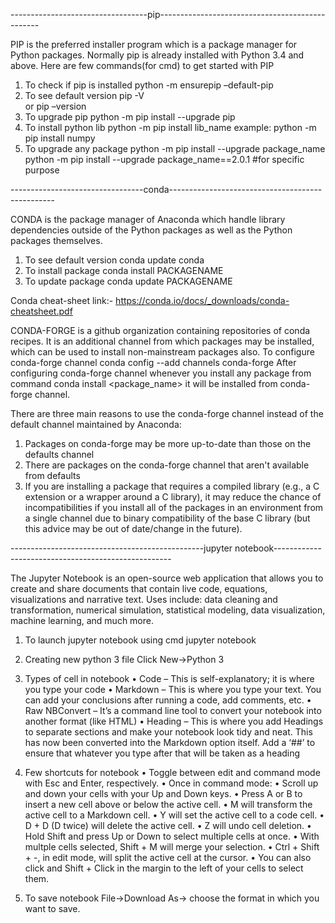 ----------------------------------pip------------------------------------------------

PIP is the preferred installer program which is a package manager for Python packages.
Normally pip is already installed  with Python 3.4 and above.
Here are few commands(for cmd) to get started with PIP
1.  To check if pip is installed
      python -m ensurepip –default-pip
2.	To see default version
      pip -V  
      or
      pip –version
3.	To upgrade pip
      python -m pip install --upgrade pip
4.	To install python lib
      python -m pip install lib_name
      example: python -m pip install numpy
5.	To upgrade any package
      python -m pip install --upgrade package_name
      python -m pip install --upgrade package_name==2.0.1	#for specific purpose

---------------------------------conda-------------------------------------------------

CONDA is the package manager of Anaconda which handle library dependencies outside of the Python packages as well as the Python packages themselves.
1.	To see default version
      conda update conda
2.	To install package
      conda install PACKAGENAME
3.	To update package
      conda update PACKAGENAME

Conda cheat-sheet link:- https://conda.io/docs/_downloads/conda-cheatsheet.pdf

CONDA-FORGE  is a github organization containing repositories of conda recipes. It is an additional channel from which packages may be installed, which can be used to install non-mainstream packages also.
To configure conda-forge channel
      conda config --add channels conda-forge
After configuring conda-forge channel whenever you install any package from command conda install <package_name> it will be installed from conda-forge channel.

There are three main reasons to use the conda-forge channel instead of the default channel maintained by Anaconda:
1.	Packages on conda-forge may be more up-to-date than those on the defaults channel
2.	There are packages on the conda-forge channel that aren't available from defaults
3.	If you are installing a package that requires a compiled library (e.g., a C extension or a wrapper around a C library), it may reduce the chance of incompatibilities if you install all of the packages in an environment from a single channel due to binary compatibility of the base C library (but this advice may be out of date/change in the future).


------------------------------------------------jupyter notebook----------------------------------------------------

The Jupyter Notebook is an open-source web application that allows you to create and share documents that contain live code, equations, visualizations and narrative text. Uses include: data cleaning and transformation, numerical simulation, statistical modeling, data visualization, machine learning, and much more.
1.	To launch jupyter notebook using cmd
      jupyter notebook
      
2.	Creating new python 3 file
      Click New->Python 3
      
3.  Types of cell in notebook
•	Code – This is self-explanatory; it is where you type your code
•	Markdown – This is where you type your text. You can add your conclusions after running a code, add comments, etc.
•	Raw NBConvert – It’s a command line tool to convert your notebook into another format (like HTML)
•	Heading – This is where you add Headings to separate sections and make your notebook look tidy and neat. This has now been converted into the Markdown option itself. Add a ‘##’ to ensure that whatever you type after that will be taken as a heading

4.  Few shortcuts for notebook
•	Toggle between edit and command mode with Esc and Enter, respectively.
•	Once in command mode:
•	Scroll up and down your cells with your Up and Down keys.
•	Press A or B to insert a new cell above or below the active cell.
•	M will transform the active cell to a Markdown cell.
•	Y will set the active cell to a code cell.
•	D + D (D twice) will delete the active cell.
•	Z will undo cell deletion.
•	Hold Shift and press Up or Down to select multiple cells at once.
•	With multple cells selected, Shift + M will merge your selection.
•	Ctrl + Shift + -, in edit mode, will split the active cell at the cursor.
•	You can also click and Shift + Click in the margin to the left of your cells to select them.

5.  To save notebook
      File->Download As-> choose the format in which you want to save.
